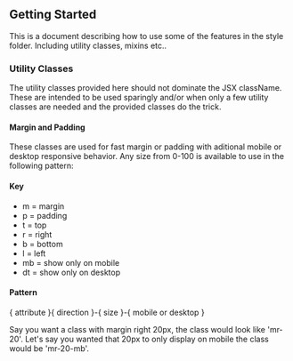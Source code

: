<!-- GETTING STARTED -->

## Getting Started

This is a document describing how to use some of the features in the style folder. Including utility classes, mixins etc..

### Utility Classes

The utility classes provided here should not dominate the JSX className. These are intended to be used sparingly and/or when only a few utility classes are needed and the provided classes do the trick.

#### Margin and Padding

These classes are used for fast margin or padding with aditional mobile or desktop responsive behavior. Any size from 0-100 is available to use in the following pattern:

#### Key

- m = margin
- p = padding
- t = top
- r = right
- b = bottom
- l = left
- mb = show only on mobile
- dt = show only on desktop

#### Pattern

{ attribute }{ direction }-{ size }-{ mobile or desktop }

Say you want a class with margin right 20px, the class would look like 'mr-20'. Let's say you wanted
that 20px to only display on mobile the class would be 'mr-20-mb'.
